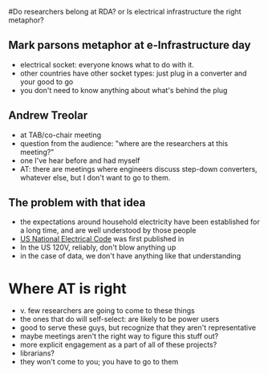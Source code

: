 #Do researchers belong at RDA? or Is electrical infrastructure the right metaphor?

## Mark parsons metaphor at e-Infrastructure day
* electrical socket: everyone knows what to do with it.
* other countries have other socket types: just plug in a converter and your good to go
* you don't need to know anything about what's behind the plug

## Andrew Treolar
* at TAB/co-chair meeting
* question from the audience: "where are the researchers at this meeting?"
* one I've hear before and had myself
* AT: there are meetings where engineers discuss step-down converters, whatever else, but I don't want to go to them.

## The problem with that idea
* the expectations around household electricity have been established for a long time, and are well understood by those people
* [US National Electrical Code](https://en.wikipedia.org/wiki/National_Electrical_Code) was first published in
* In the US 120V, reliably, don't blow anything up
* in the case of data, we don't have anything like that understanding

# Where AT is right
* v. few researchers are going to come to these things
* the ones that do will self-select: are likely to be power users
* good to serve these guys, but recognize that they aren't representative
* maybe meetings aren't the right way to figure this stuff out?
* more explicit engagement as a part of all of these projects?
* librarians?
* they won't come to you; you have to go to them
